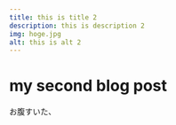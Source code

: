 ```yaml
---
title: this is title 2
description: this is description 2
img: hoge.jpg
alt: this is alt 2
---
```


# my second blog post

お腹すいた、
